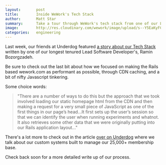 ```yaml
---
layout:       post
title:        Inside WeWork's Tech Stack
author:       Matt Star
summary:      Take a tour through WeWork's tech stack from one of our Lead Software Engineers.
image:        http://res.cloudinary.com/wework/image/upload/s--Y5EaKyFC--/c_scale,fl_progressive,q_jpegmini:2,w_1072/v1434404739/engineering/inside-weworks-tech-stack.jpg
categories:   engineering
---
```


Last week, our friends at Underdog featured <a href="http://blog.underdog.io/post/121350812362/wework-tackles-hardware-software-challenges" target="_blank">a story about our Tech Stack</a> written by one of our longest tenured Lead Software Developer's, Ramin Bozorgzadeh.

Be sure to check out the last bit about how we focused on making the Rails based wework.com as performant as possible, through CDN caching, and a bit of nifty Javascript tinkering.

Some choice words:

> "There are a number of ways to do this but the approach that we took involved loading our static homepage html from the CDN and then making a request for a very small piece of JavaScript as one of the first things in our page’s head...It first sets up the user’s session so that we can identify the user when running experiments and whatnot. It also retrieves some other data that we were originally putting into our Rails application layout..."

There's a lot more to check out in the article <a href="http://blog.underdog.io/post/121350812362/wework-tackles-hardware-software-challenges" target="_blank">over on Underdog</a> where we talk about our custom systems built to manage our 25,000+ membership base.

Check back soon for a more detailed write up of our process.





